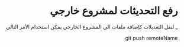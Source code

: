 
<div dir = rtl > 
  
 <h1> رفع التحديثات لمشروع خارجي </h1> 

<p>

_ لنقل التعديلات كإضافة ملفات الى المشروع الخارجي يمكن استخدام الأمر التالي
</p>
<p>
git push remoteName

</p>  
  



  </dir >
